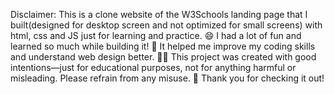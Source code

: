 Disclaimer: This is a clone website of the W3Schools landing page that I built(designed for desktop screen and not optimized for small screens) with html, css and JS just for learning and practice. 😄 I had a lot of fun and learned so much while building it! 🚀 It helped me improve my coding skills and understand web design better. 🧑‍💻 This project was created with good intentions—just for educational purposes, not for anything harmful or misleading. Please refrain from any misuse. 🙏 Thank you for checking it out!
